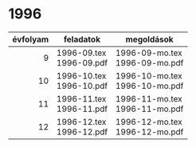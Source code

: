 # 1996

| évfolyam | feladatok | megoldások |
|---:|---|---|
| 9|1996-09.tex <br> 1996-09.pdf | 1996-09-mo.tex <br> 1996-09-mo.pdf|
| 10|1996-10.tex <br> 1996-10.pdf | 1996-10-mo.tex <br> 1996-10-mo.pdf|
| 11|1996-11.tex <br> 1996-11.pdf | 1996-11-mo.tex <br> 1996-11-mo.pdf|
| 12|1996-12.tex <br> 1996-12.pdf | 1996-12-mo.tex <br> 1996-12-mo.pdf|
